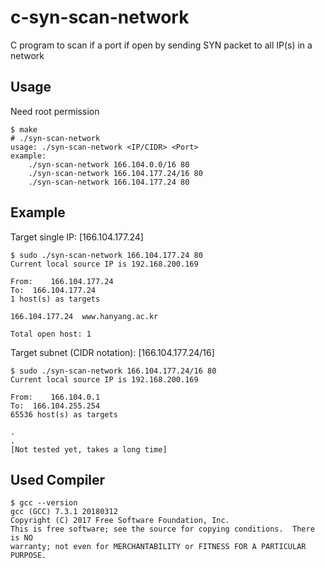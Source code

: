 # c-syn-scan-network
C program to scan if a port if open by sending SYN packet to all IP(s) in a network

## Usage
Need root permission
```
$ make
# ./syn-scan-network
usage: ./syn-scan-network <IP/CIDR> <Port>
example:
	./syn-scan-network 166.104.0.0/16 80
	./syn-scan-network 166.104.177.24/16 80
	./syn-scan-network 166.104.177.24 80
```

## Example
Target single IP: [166.104.177.24]
```
$ sudo ./syn-scan-network 166.104.177.24 80
Current local source IP is 192.168.200.169

From:	 166.104.177.24
To:	 166.104.177.24
1 host(s) as targets

166.104.177.24	www.hanyang.ac.kr

Total open host: 1
```
Target subnet (CIDR notation): [166.104.177.24/16]
```
$ sudo ./syn-scan-network 166.104.177.24/16 80
Current local source IP is 192.168.200.169

From:	 166.104.0.1
To:	 166.104.255.254
65536 host(s) as targets

.
.
[Not tested yet, takes a long time]
```

## Used Compiler
```
$ gcc --version
gcc (GCC) 7.3.1 20180312
Copyright (C) 2017 Free Software Foundation, Inc.
This is free software; see the source for copying conditions.  There is NO
warranty; not even for MERCHANTABILITY or FITNESS FOR A PARTICULAR PURPOSE.
```
